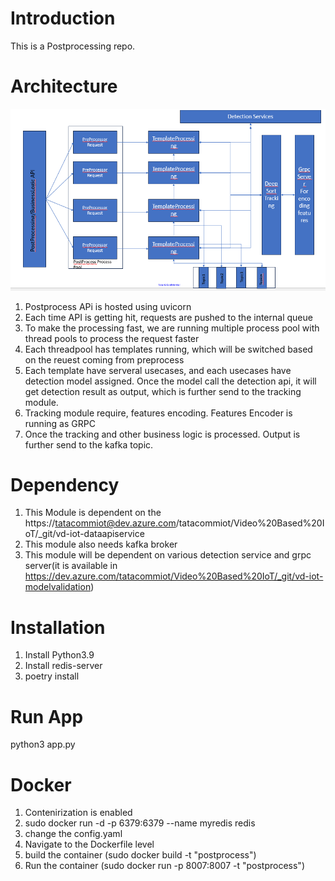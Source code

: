 # Introduction 
This is a Postprocessing repo. 



# Architecture
![Architectural Flow](postprocessing/images/postprocess.png)

1. Postprocess APi is hosted using uvicorn
2. Each time API is getting hit, requests are pushed to the internal queue
3. To make the processing fast, we are running multiple process pool with thread pools to process the request faster
4. Each threadpool has templates running, which will be switched based on the reuest coming from preprocess
4. Each template have serveral usecases, and each usecases have detection model assigned. Once the model call the detection api, it will get detection result as output, which is further send to the tracking module. 
5. Tracking module require, features encoding. Features Encoder is running as GRPC
6. Once the tracking and other business logic is processed. Output is further send to the kafka topic.
# Dependency
1. This Module is dependent on the https://tatacommiot@dev.azure.com/tatacommiot/Video%20Based%20IoT/_git/vd-iot-dataapiservice
2. This module also needs kafka broker
3. This module will be dependent on various detection service and grpc server(it is available in https://dev.azure.com/tatacommiot/Video%20Based%20IoT/_git/vd-iot-modelvalidation)

# Installation
1. Install Python3.9 
2. Install redis-server
3. poetry install

# Run App
python3 app.py

# Docker 
1. Contenirization is enabled
2. sudo docker run -d -p 6379:6379 --name myredis  redis
3. change the config.yaml
2. Navigate to the Dockerfile level
2. build the container (sudo docker build -t "postprocess")
3. Run the container (sudo docker run -p 8007:8007 -t "postprocess")
